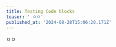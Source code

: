 ```yaml
---
title: Testing Code blocks
teaser: ' ㅇㅇ'
published_at: '2024-08-28T15:06:20.171Z'
---
```

<p></p><p>ㅇㅇ</p>
